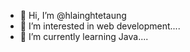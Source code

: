- 👋 Hi, I’m @hlainghtetaung
- 👀 I’m interested in web development....
- 🌱 I’m currently learning Java....

<!---
hlainghtetaungdev/hlainghtetaungdev is a ✨ special ✨ repository because its `README.md` (this file) appears on your GitHub profile.
You can click the Preview link to take a look at your changes.
--->
